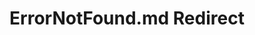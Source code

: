 ---
title: ErrorNotFound.md Redirect
redirect_to: /Pages/StereoKit/AssetState/ErrorNotFound.html
---